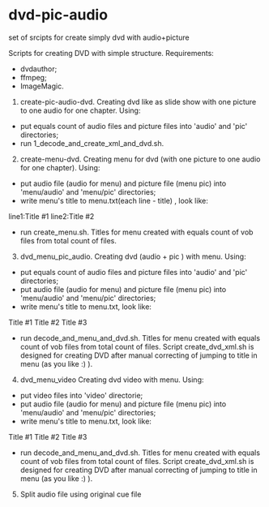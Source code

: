 dvd-pic-audio
=============

set of srcipts for create simply dvd with audio+picture

Scripts for creating DVD with simple structure.
Requirements:
- dvdauthor;
- ffmpeg;
- ImageMagic.

1. create-pic-audio-dvd.
Creating dvd like as slide show  with one picture to one audio for one chapter.
Using: 
- put equals count of audio files and picture files into 'audio' and 'pic' directories;
- run 1_decode_and_create_xml_and_dvd.sh.

2. create-menu-dvd.
Creating menu for dvd (with one picture to one audio for one chapter). 
Using: 
- put audio file (audio for menu) and picture file (menu pic) into 'menu/audio' and 'menu/pic' directories;
- write menu's title to menu.txt(each line - title) , look like:

line1:Title #1
line2:Title #2

- run create_menu.sh.
Titles for menu created with equals count of vob files from total count of  files.

3. dvd_menu_pic_audio.
Creating dvd (audio + pic ) with menu.
Using:
- put equals count of audio files and picture files into 'audio' and 'pic' directories;
- put audio file (audio for menu) and picture file (menu pic) into 'menu/audio' and 'menu/pic' directories;
- write menu's title to menu.txt, look like:

Title #1
Title #2
Title #3

- run decode_and_menu_and_dvd.sh.
Titles for menu created with equals count of vob files from total count of  files.
Script create_dvd_xml.sh is designed for creating DVD after manual correcting of  jumping to title in menu (as you like :) ).

4. dvd_menu_video
Creating dvd video with menu.
Using:
- put video files into 'video' directorie;
- put audio file (audio for menu) and picture file (menu pic) into 'menu/audio' and 'menu/pic' directories;
- write menu's title to menu.txt, look like:

Title #1
Title #2
Title #3

- run decode_and_menu_and_dvd.sh.
Titles for menu created with equals count of vob files from total count of  files.
Script create_dvd_xml.sh is designed for creating DVD after manual correcting of  jumping to title in menu (as you like :) ).


5. Split audio file using original cue file
